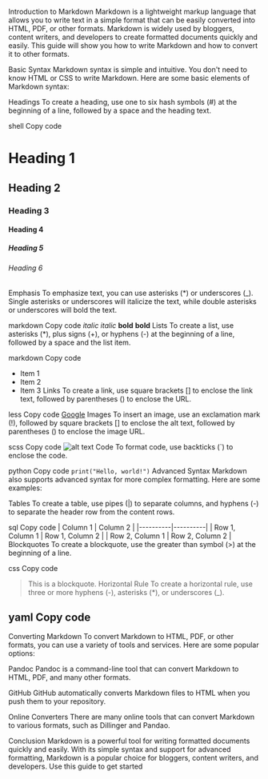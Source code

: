 Introduction to Markdown
Markdown is a lightweight markup language that allows you to write text in a simple format that can be easily converted into HTML, PDF, or other formats. Markdown is widely used by bloggers, content writers, and developers to create formatted documents quickly and easily. This guide will show you how to write Markdown and how to convert it to other formats.

Basic Syntax
Markdown syntax is simple and intuitive. You don't need to know HTML or CSS to write Markdown. Here are some basic elements of Markdown syntax:

Headings
To create a heading, use one to six hash symbols (#) at the beginning of a line, followed by a space and the heading text.

shell
Copy code
# Heading 1
## Heading 2
### Heading 3
#### Heading 4
##### Heading 5
###### Heading 6
Emphasis
To emphasize text, you can use asterisks (*) or underscores (_). Single asterisks or underscores will italicize the text, while double asterisks or underscores will bold the text.

markdown
Copy code
*italic*
_italic_
**bold**
__bold__
Lists
To create a list, use asterisks (*), plus signs (+), or hyphens (-) at the beginning of a line, followed by a space and the list item.

markdown
Copy code
* Item 1
* Item 2
* Item 3
Links
To create a link, use square brackets [] to enclose the link text, followed by parentheses () to enclose the URL.

less
Copy code
[Google](https://www.google.com)
Images
To insert an image, use an exclamation mark (!), followed by square brackets [] to enclose the alt text, followed by parentheses () to enclose the image URL.

scss
Copy code
![alt text](image.jpg)
Code
To format code, use backticks (`) to enclose the code.

python
Copy code
`print("Hello, world!")`
Advanced Syntax
Markdown also supports advanced syntax for more complex formatting. Here are some examples:

Tables
To create a table, use pipes (|) to separate columns, and hyphens (-) to separate the header row from the content rows.

sql
Copy code
| Column 1 | Column 2 |
|----------|----------|
| Row 1, Column 1 | Row 1, Column 2 |
| Row 2, Column 1 | Row 2, Column 2 |
Blockquotes
To create a blockquote, use the greater than symbol (>) at the beginning of a line.

css
Copy code
> This is a blockquote.
Horizontal Rule
To create a horizontal rule, use three or more hyphens (-), asterisks (*), or underscores (_).

yaml
Copy code
---
Converting Markdown
To convert Markdown to HTML, PDF, or other formats, you can use a variety of tools and services. Here are some popular options:

Pandoc
Pandoc is a command-line tool that can convert Markdown to HTML, PDF, and many other formats.

GitHub
GitHub automatically converts Markdown files to HTML when you push them to your repository.

Online Converters
There are many online tools that can convert Markdown to various formats, such as Dillinger and Pandao.

Conclusion
Markdown is a powerful tool for writing formatted documents quickly and easily. With its simple syntax and support for advanced formatting, Markdown is a popular choice for bloggers, content writers, and developers. Use this guide to get started
